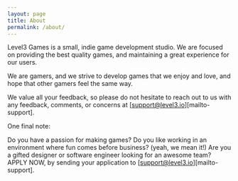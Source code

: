 ```yaml
---
layout: page
title: About
permalink: /about/
---
```


Level3 Games is a small, indie game development studio. We are focused on providing the best quality games, and maintaining a great experience for our users.

We are gamers, and we strive to develop games that we enjoy and love, and hope that other gamers feel the same way.

We value all your feedback, so please do not hesitate to reach out to us with any feedback, comments, or concerns at [support@level3.io][mailto-support].

One final note:

Do you have a passion for making games? Do you like working in an environment where fun comes before business? (yeah, we mean it!) Are you a gifted designer or software engineer looking for an awesome team? APPLY NOW, by sending your application to [support@level3.io][mailto-support].
